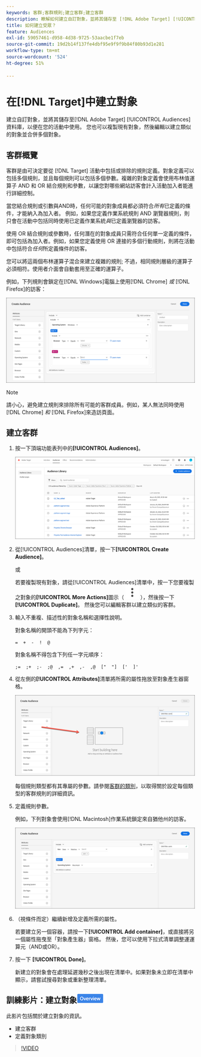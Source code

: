 ```yaml
---
keywords: 客群;客群規則;建立客群;建立客群
description: 瞭解如何建立自訂對象，並將其儲存至 [!DNL Adobe Target] [!UICONTROL Audiences]資料庫以用於活動。
title: 如何建立受眾？
feature: Audiences
exl-id: 59057461-d958-4d38-9725-53aacbe1f7eb
source-git-commit: 19d2b14f137fe4dbf95e9f9f9b84f80b93d1e281
workflow-type: tm+mt
source-wordcount: '524'
ht-degree: 51%

---
```


# 在[!DNL Target]中建立對象

建立自訂對象，並將其儲存至[!DNL Adobe Target] [!UICONTROL Audiences]資料庫，以便在您的活動中使用。 您也可以複製現有對象，然後編輯以建立類似的對象並合併多個對象。

## 客群概覽

客群是由可決定要從 [!DNL Target] 活動中包括或排除的規則定義。對象定義可以包括多個規則，並且每個規則可以包括多個參數。複雜的對象定義會使用布林值運算子 AND 和 OR 結合規則和參數，以讓您對哪些網站訪客會計入活動加入者能進行詳細控制。

當您結合規則或引數與AND時，任何可能的對象成員都必須符合&#x200B;*所有*&#x200B;已定義的條件，才能納入為加入者。 例如，如果您定義作業系統規則 AND 瀏覽器規則，則只會在活動中包括同時使用已定義作業系統&#x200B;*與*&#x200B;已定義瀏覽器的訪客。

使用 OR 結合規則或參數時，任何潛在的對象成員只需符合任何單一定義的條件，即可包括為加入者。例如，如果您定義使用 OR 連接的多個行動規則，則將在活動中包括符合&#x200B;*任何*&#x200B;所定義條件的訪客。

您可以將這兩個布林運算子混合來建立複雜的規則; 不過，相同規則層級的運算子必須相符。使用者介面會自動套用至正確的運算子。

例如，下列規則會鎖定在[!DNL Windows]電腦上使用[!DNL Chrome] *或* [!DNL Firefox]的訪客：

![建立客群](assets/audience_create.png)

>[!NOTE]
>
>請小心，避免建立規則來排除所有可能的客群成員。例如，某人無法同時使用[!DNL Chrome] *和* [!DNL Firefox]來造訪頁面。

## 建立客群

1. 按一下頂端功能表列中的&#x200B;**[!UICONTROL Audiences]**。

   ![受眾清單影像](assets/audiences_list.png)

1. 從[!UICONTROL Audiences]清單，按一下&#x200B;**[!UICONTROL Create Audience]**。

   或

   若要複製現有對象，請從[!UICONTROL Audiences]清單中，按一下您要複製之對象的&#x200B;**[!UICONTROL More Actions]**&#x200B;圖示（ ![更多動作圖示](/help/main/assets/icons/MoreSmallListVert.svg) ），然後按一下&#x200B;**[!UICONTROL Duplicate]**。 然後您可以編輯客群以建立類似的客群。

1. 輸入不重複、描述性的對象名稱和選擇性說明。

   對象名稱的開頭不能為下列字元：

   `=  +  -  !  @`

   對象名稱不得包含下列任一字元順序：

   `;=  ;+  ;-  ;@  ,=  ,+  ,-  ,@  ["  "]  ['  ]'`

1. 從左側的&#x200B;**[!UICONTROL Attributes]**&#x200B;清單將所需的屬性拖放至對象產生器窗格。

   ![拖放屬性](assets/drag-attribute.png)

   每個規則類型都有其專屬的參數。請參閱[客群的類別](/help/main/c-target/c-audiences/c-target-rules/target-rules.md#concept_E3A77E42F1644503A829B5107B20880D)，以取得關於設定每個類型的客群規則的詳細資訊。

1. 定義規則參數。

   例如，下列對象會使用[!DNL Macintosh]作業系統鎖定來自猶他州的訪客。

   ![猶他州/Macintosh對象](assets/adience-builder.png)

1. （視條件而定）繼續新增及定義所需的屬性。

   若要建立另一個容器，請按一下&#x200B;**[!UICONTROL Add container]**，或直接將另一個屬性拖曳至「對象產生器」窗格。 然後，您可以使用下拉式清單調整運運算元（AND或OR）。

1. 按一下 **[!UICONTROL Done]**。

   新建立的對象會在處理延遲幾秒之後出現在清單中。如果對象未立即在清單中顯示，請嘗試搜尋對象或重新整理清單。

## 訓練影片：建立對象![Overview badge](/help/main/assets/overview.png)

此影片包括關於建立對象的資訊。

* 建立客群
* 定義對象類別

>[!VIDEO](https://video.tv.adobe.com/v/17392)
